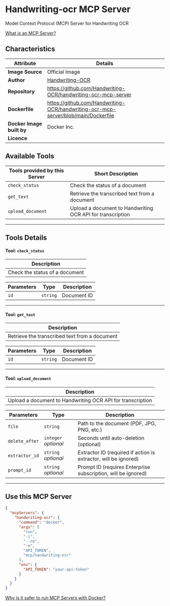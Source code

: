 # Handwriting-ocr MCP Server

Model Context Protocol (MCP) Server for Handwriting OCR 

[What is an MCP Server?](https://www.anthropic.com/news/model-context-protocol)

## Characteristics
Attribute|Details|
|-|-|
**Image Source**|Official Image
|**Author**|[Handwriting-OCR](https://github.com/Handwriting-OCR)
**Repository**|https://github.com/Handwriting-OCR/handwriting-ocr-mcp-server
**Dockerfile**|https://github.com/Handwriting-OCR/handwriting-ocr-mcp-server/blob/main/Dockerfile
**Docker Image built by**|Docker Inc.
**Licence**|

## Available Tools
Tools provided by this Server|Short Description
-|-
`check_status`|Check the status of a document|
`get_text`|Retrieve the transcribed text from a document|
`upload_document`|Upload a document to Handwriting OCR API for transcription|

---
## Tools Details

#### Tool: `check_status`
|Description|
|-|
|Check the status of a document|

Parameters|Type|Description
-|-|-
`id`|`string`|Document ID

---
#### Tool: `get_text`
|Description|
|-|
|Retrieve the transcribed text from a document|

Parameters|Type|Description
-|-|-
`id`|`string`|Document ID

---
#### Tool: `upload_document`
|Description|
|-|
|Upload a document to Handwriting OCR API for transcription|

Parameters|Type|Description
-|-|-
`file`|`string`|Path to the document (PDF, JPG, PNG, etc.)
`delete_after`|`integer` *optional*|Seconds until auto-deletion (optional)
`extractor_id`|`string` *optional*|Extractor ID (required if action is extractor, will be ignored)
`prompt_id`|`string` *optional*|Prompt ID (requires Enterprise subscription, will be ignored)

---
## Use this MCP Server

```json
{
  "mcpServers": {
    "handwriting-ocr": {
      "command": "docker",
      "args": [
        "run",
        "-i",
        "--rm",
        "-e",
        "API_TOKEN",
        "mcp/handwriting-ocr"
      ],
      "env": {
        "API_TOKEN": "your-api-token"
      }
    }
  }
}
```

[Why is it safer to run MCP Servers with Docker?](https://www.docker.com/blog/the-model-context-protocol-simplifying-building-ai-apps-with-anthropic-claude-desktop-and-docker/)
